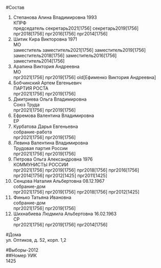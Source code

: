 #Состав  
1. Степанова Алина Владимировна 1993  
    КПРФ  
    председатель секретарь2021[1756] секретарь2019[1756] прг2018[1756] прг2016[1756] прг2014[1756]  
2. Шитик Кира Викторовна 1971  
    МО  
    заместитель заместитель2021[1756] заместитель2019[1756] заместитель2018[1756] заместитель2016[1756] заместитель2014[1756]  
3. Арапина Виктория Андреевна  
    МО  
    прг2021[1756] прг2019[1756] old[Ефименко Виктория Андреевна]  
4. Бобчинский Артем Евгеньевич  
    ПАРТИЯ РОСТА  
    прг2021[1756] прг2019[1756]  
5. Дмитриева Ольга Владимировна  
    Союз Труда  
    прг2021[1756] прг2019[1756]  
6. Ефремова Валентина Владимировна  
    ЕР  
7. Курбатова Дарья Евгеньевна  
    собрание-работа  
    прг2021[1756] прг2019[1756]  
8. Левина Валентина Владимировна  
    Трудовая партия России  
    прг2021[1756] прг2019[1756]  
9. Петрова Ольга Александровна 1976  
    КОММУНИСТЫ РОССИИ  
    прг2021[1756] прг2019[1756] прг2018[1756] прг2016[1756] прг2014[1756] прг2012[1425] прг2011[1425]  
10. Сенцова Наталия Альбертовна 08.12.1967  
    собрание-дом  
    прг2021[1756] прг2019[1756] прг2018[1756] прг2012[1425]  
11. Финько Татьяна Ивановна  
    собрание-дом  
    прг2021[1756] прг2019[1756]  
12. Шихнабиева Людмила Альбертовна 16.02.1963  
    СР  
    прг2021[1756] прг2019[1756] прг2014[1756]  
  
#Дома  
ул. Оптиков,  д. 52, корп. 1,2  
  
#Выборы-2012  
##Номер УИК  
1425  
